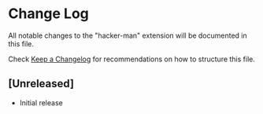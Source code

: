 # Change Log

All notable changes to the "hacker-man" extension will be documented in this file.

Check [Keep a Changelog](http://keepachangelog.com/) for recommendations on how to structure this file.

## [Unreleased]

- Initial release
